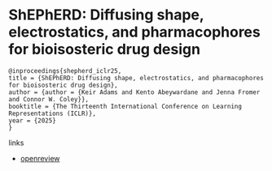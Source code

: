 # ShEPhERD: Diffusing shape, electrostatics, and pharmacophores for bioisosteric drug design

```
@inproceedings{shepherd_iclr25,
title = {ShEPhERD: Diffusing shape, electrostatics, and pharmacophores for bioisosteric drug design},
author = {author = {Keir Adams and Kento Abeywardane and Jenna Fromer and Connor W. Coley}},
booktitle = {The Thirteenth International Conference on Learning Representations (ICLR)},
year = {2025}
}
```

links
- [openreview](https://openreview.net/forum?id=KSLkFYHlYg)
